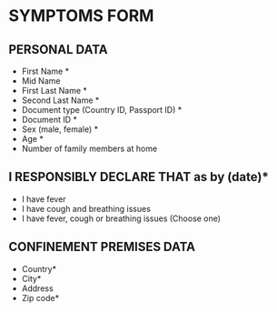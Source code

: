# SYMPTOMS FORM
## PERSONAL DATA
* First Name * 
* Mid Name 
* First Last Name * 
* Second Last Name * 
* Document type (Country ID, Passport ID) * 
* Document ID * 
* Sex (male, female) * 
* Age * 
* Number of family members at home

## I RESPONSIBLY DECLARE THAT as by (date)*
* I have fever
* I have cough and breathing issues
* I have fever, cough or breathing issues
(Choose one)

## CONFINEMENT PREMISES DATA
* Country*
* City*
* Address
* Zip code*

